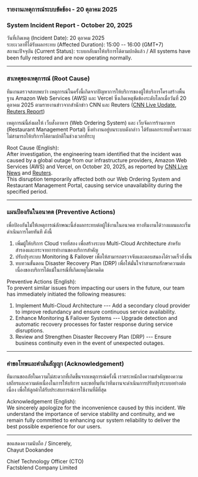 ### รายงานเหตุการณ์ระบบขัดข้อง - 20 ตุลาคม 2025
### System Incident Report - October 20, 2025

วันที่เกิดเหตุ (Incident Date): 20 ตุลาคม 2025\
ระยะเวลาที่ได้รับผลกระทบ (Affected Duration): 15:00 -- 16:00 (GMT+7)\
สถานะปัจจุบัน (Current Status): ระบบกลับมาให้บริการได้ตามปกติแล้ว / All systems have been fully restored and are now operating normally.

* * * * *

### สาเหตุของเหตุการณ์ (Root Cause)

ทีมงานตรวจสอบพบว่า เหตุการณ์ในครั้งนี้เกิดจากปัญหาการให้บริการของผู้ให้บริการโครงสร้างพื้นฐาน Amazon Web Services (AWS) และ Vercel ซึ่งเกิดเหตุขัดข้องระดับโลกเมื่อวันที่ 20 ตุลาคม 2025 ตามรายงานข่าวจากสำนักข่าว CNN และ Reuters ([CNN Live Update](https://edition.cnn.com/business/live-news/amazon-tech-outage-10-20-25-intl), [Reuters Report](https://www.reuters.com/business/retail-consumer/amazons-cloud-unit-reports-outage-several-websites-down-2025-10-20/?utm_source=chatgpt.com))

เหตุการณ์นี้ส่งผลให้ เว็บสั่งอาหาร (Web Ordering System) และ เว็บจัดการร้านอาหาร (Restaurant Management Portal) ซึ่งทำงานอยู่บนระบบดังกล่าว ได้รับผลกระทบชั่วคราวและไม่สามารถให้บริการได้ตามปกติในช่วงเวลาที่ระบุ

Root Cause (English):\
After investigation, the engineering team identified that the incident was caused by a global outage from our infrastructure providers, Amazon Web Services (AWS) and Vercel, on October 20, 2025, as reported by [CNN Live News](https://edition.cnn.com/business/live-news/amazon-tech-outage-10-20-25-intl) and [Reuters](https://www.reuters.com/business/retail-consumer/amazons-cloud-unit-reports-outage-several-websites-down-2025-10-20/?utm_source=chatgpt.com).\
This disruption temporarily affected both our Web Ordering System and Restaurant Management Portal, causing service unavailability during the specified period.

* * * * *

### แผนป้องกันในอนาคต (Preventive Actions)

เพื่อป้องกันไม่ให้เหตุการณ์ลักษณะนี้ส่งผลกระทบต่อผู้ใช้งานในอนาคต ทางทีมงานได้วางแผนและเริ่มดำเนินการโดยทันที ดังนี้

1.  เพิ่มผู้ให้บริการ Cloud รายที่สอง เพื่อสร้างระบบ Multi-Cloud Architecture สำหรับสำรองและกระจายการทำงานของบริการสำคัญ
2.  ปรับปรุงระบบ Monitoring & Failover เพื่อให้สามารถตรวจจับและตอบสนองได้รวดเร็วยิ่งขึ้น
3.  ทบทวนขั้นตอน Disaster Recovery Plan (DRP) เพื่อให้มั่นใจว่าสามารถรักษาความต่อเนื่องของบริการได้แม้ในกรณีที่เกิดเหตุไม่คาดคิด

Preventive Actions (English):\
To prevent similar issues from impacting our users in the future, our team has immediately initiated the following measures:

1.  Implement Multi-Cloud Architecture --- Add a secondary cloud provider to improve redundancy and ensure continuous service availability.
2.  Enhance Monitoring & Failover Systems --- Upgrade detection and automatic recovery processes for faster response during service disruptions.
3.  Review and Strengthen Disaster Recovery Plan (DRP) --- Ensure business continuity even in the event of unexpected outages.

* * * * *

### คำขอโทษและคำมั่นสัญญา (Acknowledgement)

ทีมงานขออภัยในความไม่สะดวกที่เกิดขึ้นจากเหตุการณ์ครั้งนี้ เราตระหนักถึงความสำคัญของความเสถียรและความต่อเนื่องในการให้บริการ และขอยืนยันว่าทีมงานจะดำเนินการปรับปรุงระบบอย่างต่อเนื่อง เพื่อให้ลูกค้าได้รับประสบการณ์การใช้งานที่ดีที่สุด

Acknowledgement (English):\
We sincerely apologize for the inconvenience caused by this incident. We understand the importance of service stability and continuity, and we remain fully committed to enhancing our system reliability to deliver the best possible experience for our users.

* * * * *

ขอแสดงความนับถือ / Sincerely,\
Chayut Dookandee

Chief Technology Officer (CTO)\
Factsblend Company Limited
